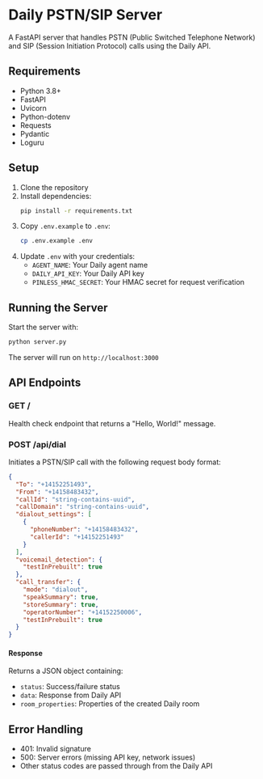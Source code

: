# Daily PSTN/SIP Server

A FastAPI server that handles PSTN (Public Switched Telephone Network) and SIP (Session Initiation Protocol) calls using the Daily API.

## Requirements

- Python 3.8+
- FastAPI
- Uvicorn
- Python-dotenv
- Requests
- Pydantic
- Loguru

## Setup

1. Clone the repository
2. Install dependencies:
   ```bash
   pip install -r requirements.txt
   ```
3. Copy `.env.example` to `.env`:
   ```bash
   cp .env.example .env
   ```
4. Update `.env` with your credentials:
   - `AGENT_NAME`: Your Daily agent name
   - `DAILY_API_KEY`: Your Daily API key
   - `PINLESS_HMAC_SECRET`: Your HMAC secret for request verification

## Running the Server

Start the server with:
```bash
python server.py
```
The server will run on `http://localhost:3000`

## API Endpoints

### GET /
Health check endpoint that returns a "Hello, World!" message.

### POST /api/dial
Initiates a PSTN/SIP call with the following request body format:

```json
{
  "To": "+14152251493",
  "From": "+14158483432",
  "callId": "string-contains-uuid",
  "callDomain": "string-contains-uuid",
  "dialout_settings": [
    {
      "phoneNumber": "+14158483432",
      "callerId": "+14152251493"
    }
  ],
  "voicemail_detection": {
    "testInPrebuilt": true
  },
  "call_transfer": {
    "mode": "dialout",
    "speakSummary": true,
    "storeSummary": true,
    "operatorNumber": "+14152250006",
    "testInPrebuilt": true
  }
}
```

#### Response
Returns a JSON object containing:
- `status`: Success/failure status
- `data`: Response from Daily API
- `room_properties`: Properties of the created Daily room


## Error Handling
- 401: Invalid signature
- 500: Server errors (missing API key, network issues)
- Other status codes are passed through from the Daily API

